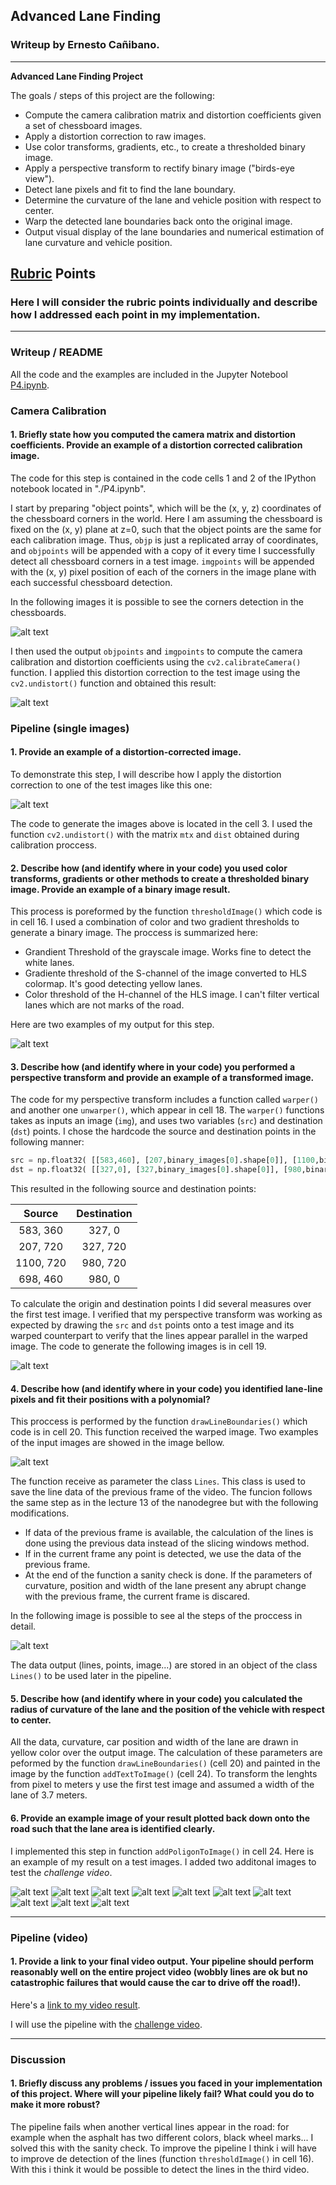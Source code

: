 ## Advanced Lane Finding

### Writeup by Ernesto Cañibano.

---

**Advanced Lane Finding Project**

The goals / steps of this project are the following:

* Compute the camera calibration matrix and distortion coefficients given a set of chessboard images.
* Apply a distortion correction to raw images.
* Use color transforms, gradients, etc., to create a thresholded binary image.
* Apply a perspective transform to rectify binary image ("birds-eye view").
* Detect lane pixels and fit to find the lane boundary.
* Determine the curvature of the lane and vehicle position with respect to center.
* Warp the detected lane boundaries back onto the original image.
* Output visual display of the lane boundaries and numerical estimation of lane curvature and vehicle position.

[//]: # (Image References)

[image1]: ./examples/image1.png "Corners detection"
[image2]: ./examples/image2.png "Camera calibration result"
[image3]: ./examples/image3.png "Undistorted image"
[image4]: ./examples/image4.png "Lines detection"
[image5]: ./examples/image5.png "Perspective transformation"
[image6]: ./examples/image6.png "Binary image"
[image7]: ./examples/image7.png "Line detection example"

[image8]: ./output_images/straight_lines1.png "Straight lines 1"
[image9]: ./output_images/straight_lines2.png "Straight lines 2"
[image10]: ./output_images/test1.png "test1"
[image11]: ./output_images/test2.png "test2"
[image12]: ./output_images/test3.png "test3"
[image13]: ./output_images/test4.png "test4"
[image14]: ./output_images/test5.png "test5"
[image15]: ./output_images/test6.png "test6"
[image16]: ./output_images/test8.png "test8"
[image17]: ./output_images/test9.png "test9"


## [Rubric](https://review.udacity.com/#!/rubrics/571/view) Points

### Here I will consider the rubric points individually and describe how I addressed each point in my implementation.  

---

### Writeup / README

All the code and the examples are included in the Jupyter Notebool [P4.ipynb](./P4.ipynb).

### Camera Calibration

#### 1. Briefly state how you computed the camera matrix and distortion coefficients. Provide an example of a distortion corrected calibration image.

The code for this step is contained in the code cells 1 and 2 of the IPython notebook located in "./P4.ipynb".  

I start by preparing "object points", which will be the (x, y, z) coordinates of the chessboard corners in the world. Here I am assuming the chessboard is fixed on the (x, y) plane at z=0, such that the object points are the same for each calibration image.  Thus, `objp` is just a replicated array of coordinates, and `objpoints` will be appended with a copy of it every time I successfully detect all chessboard corners in a test image.  `imgpoints` will be appended with the (x, y) pixel position of each of the corners in the image plane with each successful chessboard detection.  

In the following images it is possible to see the corners detection in the chessboards.

![alt text][image1]

I then used the output `objpoints` and `imgpoints` to compute the camera calibration and distortion coefficients using the `cv2.calibrateCamera()` function.  I applied this distortion correction to the test image using the `cv2.undistort()` function and obtained this result: 

![alt text][image2]

### Pipeline (single images)

#### 1. Provide an example of a distortion-corrected image.

To demonstrate this step, I will describe how I apply the distortion correction to one of the test images like this one:

![alt text][image3]

The code to generate the images above is located in the cell 3. I used the function `cv2.undistort()` with the matrix `mtx` and `dist` obtained during calibration proccess.

#### 2. Describe how (and identify where in your code) you used color transforms, gradients or other methods to create a thresholded binary image.  Provide an example of a binary image result.

This process is poreformed by the function `thresholdImage()` which code is in cell 16. I used a combination of color 
and two gradient thresholds to generate a binary image. The proccess is summarized here:
* Grandient Threshold of the grayscale image. Works fine to detect the white lanes.
* Gradiente threshold of the S-channel of the image converted to HLS colormap. It's good detecting yellow lanes.
* Color threshold of the H-channel of the HLS image. I can't filter vertical lanes which are not marks of the road.

Here are two examples of my output for this step.  

![alt text][image4]

#### 3. Describe how (and identify where in your code) you performed a perspective transform and provide an example of a transformed image.

The code for my perspective transform includes a function called `warper()` and another one `unwarper()`, which 
appear in cell 18.  The `warper()` functions takes as inputs an image (`img`), and uses two variables (`src`) and destination 
(`dst`) points.  I chose the hardcode the source and destination points in the following manner:

```python
src = np.float32( [[583,460], [207,binary_images[0].shape[0]], [1100,binary_images[0].shape[0]],[698,460]])
dst = np.float32( [[327,0], [327,binary_images[0].shape[0]], [980,binary_images[0].shape[0]],[980,0]])
```

This resulted in the following source and destination points:

| Source        | Destination   | 
|:-------------:|:-------------:| 
| 583, 360      | 327, 0        | 
| 207, 720      | 327, 720      |
| 1100, 720     | 980, 720      |
| 698, 460      | 980, 0        |

To calculate the origin and destination points I did several measures over the first test image.
I verified that my perspective transform was working as expected by drawing the `src` and `dst` 
points onto a test image and its warped counterpart to verify that the lines appear parallel in the warped image.
The code to generate the following images is in cell 19.

![alt text][image5]

#### 4. Describe how (and identify where in your code) you identified lane-line pixels and fit their positions with a polynomial?

This proccess is performed by the function `drawLineBoundaries()` which code is in cell 20. This function received the warped image. Two examples of the input images are showed in the image bellow.

![alt text][image6]

The function receive as parameter the class `Lines`. This class is used to save the line data of the previous frame
of the video. The funcion follows the same step as in the lecture 13 of the nanodegree but with the following modifications.

* If data of the previous frame is available, the calculation of the lines is done using the previous data instead of the slicing windows method.
* If in the current frame any point is detected, we use the data of the previous frame.
* At the end of the function a sanity check is done. If the parameters of curvature, position and width of the lane present any abrupt change with the previous frame, the current frame is discared.

In the following image is possible to see al the steps of the proccess in detail.

![alt text][image7]

The data output (lines, points, image...) are stored in an object of the class `Lines()` to be used later in the pipeline.

#### 5. Describe how (and identify where in your code) you calculated the radius of curvature of the lane and the position of the vehicle with respect to center.

All the data, curvature, car position and width of the lane are drawn in yellow color over the output image. The calculation
of these parameters are peformed by the function `drawLineBoundaries()` (cell 20) and painted in the image by the function
`addTextToImage()` (cell 24). To transform the lenghts from pixel to meters y use the first test image and assumed a width of the lane
of 3.7 meters.

#### 6. Provide an example image of your result plotted back down onto the road such that the lane area is identified clearly.

I implemented this step in function `addPoligonToImage()` in cell 24. Here is an example of my result on a test images. I added
two additonal images to test the *challenge video*.

![alt text][image8] ![alt text][image9]
![alt text][image10] ![alt text][image11]
![alt text][image12] ![alt text][image13]
![alt text][image14] ![alt text][image15]
![alt text][image16] ![alt text][image17]

---

### Pipeline (video)

#### 1. Provide a link to your final video output.  Your pipeline should perform reasonably well on the entire project video (wobbly lines are ok but no catastrophic failures that would cause the car to drive off the road!).

Here's a [link to my video result](./project_video_output.mp4).

I will use the pipeline with the [challenge video](./challenge_video_output.mp4).

---

### Discussion

#### 1. Briefly discuss any problems / issues you faced in your implementation of this project.  Where will your pipeline likely fail?  What could you do to make it more robust?

The pipeline fails when another vertical lines appear in the road: for example when the asphalt has two different colors, black wheel marks... 
I solved this with the sanity check. To improve the pipeline I think i will have to improve de detection of the lines (function `thresholdImage()` in cell 16). With this i think it would be possible to detect the lines in the third video.
